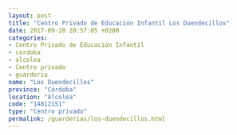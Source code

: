 ```yaml
---
layout: post
title: "Centro Privado de Educación Infantil Los Duendecillos"
date: 2017-09-20 20:57:05 +0200
categories:
- Centro Privado de Educación Infantil
- cordoba
- alcolea
- Centro privado
- guarderia
name: "Los Duendecillos"
province: "Córdoba"
location: "Alcolea"
code: "14012151"
type: "Centro privado"
permalink: /guarderias/los-duendecillos.html
---
```

